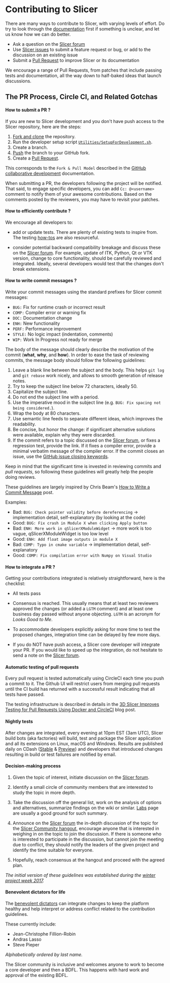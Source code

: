 Contributing to Slicer
======================

There are many ways to contribute to Slicer, with varying levels of effort.  Do try to
look through the [documentation](https://slicer.readthedocs.io/en/latest/index.html) first if something is unclear, and let us know how we can
do better.

  * Ask a question on the [Slicer forum][slicer-forum]
  * Use [Slicer issues][slicer-issues] to submit a feature request or bug, or add to the discussion on an existing issue
  * Submit a [Pull Request](https://github.com/Slicer/Slicer/pulls) to improve Slicer or its documentation

We encourage a range of Pull Requests, from patches that include passing tests and
documentation, all the way down to half-baked ideas that launch discussions.

The PR Process, Circle CI, and Related Gotchas
----------------------------------------------

#### How to submit a PR ?

If you are new to Slicer development and you don't have push access to the Slicer
repository, here are the steps:

1. [Fork and clone](https://docs.github.com/en/get-started/quickstart/fork-a-repo) the repository.
2. Run the developer setup script [`Utilities/SetupForDevelopment.sh`](https://github.com/Slicer/Slicer/blob/master/Utilities/SetupForDevelopment.sh).
3. Create a branch.
4. [Push](https://docs.github.com/en/get-started/using-git/pushing-commits-to-a-remote-repository) the branch to your GitHub fork.
5. Create a [Pull Request](https://github.com/Slicer/Slicer/pulls).

This corresponds to the `Fork & Pull Model` described in the [GitHub collaborative development](https://docs.github.com/en/pull-requests/collaborating-with-pull-requests/getting-started/about-collaborative-development-models)
documentation.

When submitting a PR, the developers following the project will be notified. That
said, to engage specific developers, you can add `Cc: @<username>` comment to notify
them of your awesome contributions.
Based on the comments posted by the reviewers, you may have to revisit your patches.


#### How to efficiently contribute ?

We encourage all developers to:

* add or update tests. There are plenty of existing tests to inspire from. The
  testing [how-tos](https://www.slicer.org/wiki/Documentation/Nightly/Developers/Tutorials/Testing) are
  also resourceful.

* consider potential backward compatibility breakage and discuss these on the
  [Slicer forum][slicer-forum]. For example, update of ITK, Python, Qt or VTK version, change to
  core functionality, should be carefully reviewed and integrated. Ideally, several
  developers would test that the changes don't break extensions.

#### How to write commit messages ?

Write your commit messages using the standard prefixes for Slicer commit
messages:

  * `BUG:` Fix for runtime crash or incorrect result
  * `COMP:` Compiler error or warning fix
  * `DOC:` Documentation change
  * `ENH:` New functionality
  * `PERF:` Performance improvement
  * `STYLE:` No logic impact (indentation, comments)
  * `WIP:` Work In Progress not ready for merge

The body of the message should clearly describe the motivation of the commit
(**what**, **why**, and **how**). In order to ease the task of reviewing
commits, the message body should follow the following guidelines:

  1. Leave a blank line between the subject and the body.
  This helps `git log` and `git rebase` work nicely, and allows to smooth
  generation of release notes.
  2. Try to keep the subject line below 72 characters, ideally 50.
  3. Capitalize the subject line.
  4. Do not end the subject line with a period.
  5. Use the imperative mood in the subject line (e.g. `BUG: Fix spacing
  not being considered.`).
  6. Wrap the body at 80 characters.
  7. Use semantic line feeds to separate different ideas, which improves the
  readability.
  8. Be concise, but honor the change: if significant alternative solutions
  were available, explain why they were discarded.
  9. If the commit refers to a topic discussed on the [Slicer forum][slicer-forum], or fixes
  a regression test, provide the link. If it fixes a compiler error, provide a
  minimal verbatim message of the compiler error. If the commit closes an
  issue, use the [GitHub issue closing
  keywords](https://docs.github.com/en/issues/tracking-your-work-with-issues/linking-a-pull-request-to-an-issue).

Keep in mind that the significant time is invested in reviewing commits and
*pull requests*, so following these guidelines will greatly help the people
doing reviews.

These guidelines are largely inspired by Chris Beam's
[How to Write a Commit Message](https://chris.beams.io/posts/git-commit/)
post.

Examples:
  - Bad: `BUG: Check pointer validity before dereferencing` -> implementation detail, self-explanatory (by looking at the code)
  - Good: `BUG: Fix crash in Module X when clicking Apply button`
  - Bad: `ENH: More work in qSlicerXModuleWidget` -> more work is too vague, qSlicerXModuleWidget is too low level
  - Good: `ENH: Add float image outputs in module X`
  - Bad: `COMP: Typo in cmake variable` -> implementation detail, self-explanatory
  - Good: `COMP: Fix compilation error with Numpy on Visual Studio`


#### How to integrate a PR ?

Getting your contributions integrated is relatively straightforward, here
is the checklist:

* All tests pass
* Consensus is reached. This usually means that at least two reviewers approved
  the changes (or added a `LGTM` comment) and at least one business day passed
  without anyone objecting. `LGTM` is an acronym for _Looks Good to Me_.
* To accommodate developers explicitly asking for more time to test the
  proposed changes, integration time can be delayed by few more days.

* If you do NOT have push access, a Slicer core developer will integrate your PR. If
  you would like to speed up the integration, do not hesitate to send a note on
  the [Slicer forum][slicer-forum].


#### Automatic testing of pull requests

Every pull request is tested automatically using CircleCI each time you push a
commit to it. The Github UI will restrict users from merging pull requests until
the CI build has returned with a successful result indicating that all tests have
passed.

The testing infrastructure is described in details in the
[3D Slicer Improves Testing for Pull Requests Using Docker and CircleCI](https://blog.kitware.com/3d-slicer-improves-testing-for-pull-requests-using-docker-and-circleci/)
blog post.


#### Nightly tests

After changes are integrated, every evening at 10pm EST (3am UTC), Slicer build bots (aka factories)
will build, test and package the Slicer application and all its extensions on Linux, macOS
and Windows. Results are published daily on CDash ([Stable](https://slicer.cdash.org/index.php?project=SlicerStable) & [Preview](https://slicer.cdash.org/index.php?project=SlicerPreview))
and developers that introduced changes resulting in build or test failures are notified by
email.


#### Decision-making process

1. Given the topic of interest, initiate discussion on the [Slicer forum][slicer-forum].

2. Identify a small circle of community members that are interested to study the
   topic in more depth.

3. Take the discussion off the general list, work on the analysis of options and
   alternatives, summarize findings on the wiki or similar. [Labs](https://www.slicer.org/wiki/Documentation/Labs)
   page are usually a good ground for such summary.

4. Announce on the [Slicer forum][slicer-forum] the in-depth discussion of the topic for the
   [Slicer Community hangout](https://discourse.slicer.org/c/community/hangout),
   encourage anyone that is interested in weighing in on the topic to join the
   discussion. If there is someone who is interested to participate in the discussion,
   but cannot join the meeting due to conflict, they should notify the leaders of
   the given project and identify the time suitable for everyone.

5. Hopefully, reach consensus at the hangout and proceed with the agreed plan.


*The initial version of these guidelines was established during the [winter
 project week 2017](https://www.na-mic.org/Wiki/index.php/2017_Winter_Project_Week/UpdatingCommunityForums).*

#### Benevolent dictators for life

The [benevolent dictators](https://slicer.readthedocs.io/en/latest/developer_guide/contributing.html#benevolent-dictators-for-life) can
integrate changes to keep the platform healthy and help interpret
or address conflict related to the contribution guidelines.


These currently include:

* Jean-Christophe Fillion-Robin
* Andras Lasso
* Steve Pieper

*Alphabetically ordered by last name.*

The Slicer community is inclusive and welcomes anyone to work to become a core
developer and then a BDFL. This happens with hard work and approval of the existing
BDFL.

[slicer-forum]: https://discourse.slicer.org
[slicer-issues]: https://github.com/Slicer/Slicer/issues